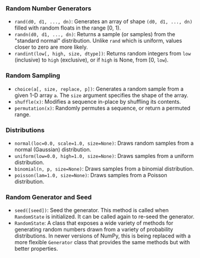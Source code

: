 ### Random Number Generators

- `rand(d0, d1, ..., dn)`: Generates an array of shape `(d0, d1, ..., dn)` filled with random floats in the range [0, 1).
- `randn(d0, d1, ..., dn)`: Returns a sample (or samples) from the "standard normal" distribution. Unlike `rand` which is uniform, values closer to zero are more likely.
- `randint(low[, high, size, dtype])`: Returns random integers from `low` (inclusive) to `high` (exclusive), or if `high` is None, from [0, `low`).

### Random Sampling

- `choice(a[, size, replace, p])`: Generates a random sample from a given 1-D array `a`. The `size` argument specifies the shape of the array.
- `shuffle(x)`: Modifies a sequence in-place by shuffling its contents.
- `permutation(x)`: Randomly permutes a sequence, or return a permuted range.

### Distributions

- `normal(loc=0.0, scale=1.0, size=None)`: Draws random samples from a normal (Gaussian) distribution.
- `uniform(low=0.0, high=1.0, size=None)`: Draws samples from a uniform distribution.
- `binomial(n, p, size=None)`: Draws samples from a binomial distribution.
- `poisson(lam=1.0, size=None)`: Draws samples from a Poisson distribution.

### Random Generator and Seed

- `seed([seed])`: Seed the generator. This method is called when `RandomState` is initialized. It can be called again to re-seed the generator.
- `RandomState`: A class that exposes a wide variety of methods for generating random numbers drawn from a variety of probability distributions. In newer versions of NumPy, this is being replaced with a more flexible `Generator` class that provides the same methods but with better properties.